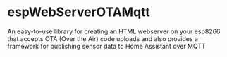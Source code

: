 # espWebServerOTAMqtt
An easy-to-use library for creating an HTML webserver on your esp8266 that accepts OTA (Over the Air) code uploads and also provides a framework for publishing sensor data to Home Assistant over MQTT 
